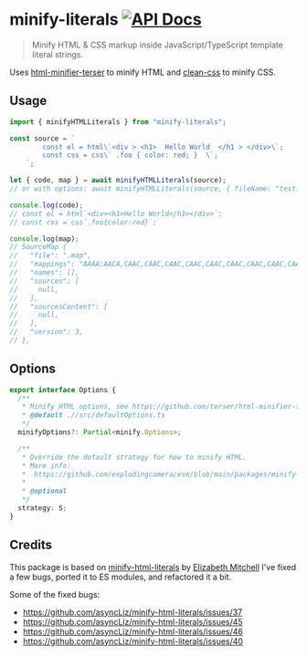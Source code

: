 # minify-literals [![API Docs](https://img.shields.io/badge/API%20Docs-blue.svg)](https://paka.dev/npm/minify-literals)

> Minify HTML & CSS markup inside JavaScript/TypeScript template literal strings.

Uses [html-minifier-terser](https://www.npmjs.com/package/html-minifier-terser) to minify HTML and [clean-css](https://www.npmjs.com/package/clean-css) to minify CSS.

## Usage

```ts
import { minifyHTMLLiterals } from "minify-literals";

const source = `
		const el = html\`<div > <h1>  Hello World  </h1 > </div>\`;
		const css = css\` .foo { color: red; }  \`;
	`;

let { code, map } = await minifyHTMLLiterals(source);
// or with options: await minifyHTMLLiterals(source, { fileName: "test.js" });

console.log(code);
// const el = html`<div><h1>Hello World</h1></div>`;
// const css = css`.foo{color:red}`;

console.log(map);
// SourceMap {
//   "file": ".map",
//   "mappings": "AAAA;AACA,CAAC,CAAC,CAAC,CAAC,CAAC,CAAC,CAAC,CAAC,CAAC,CAAC, [...]
//   "names": [],
//   "sources": [
//     null,
//   ],
//   "sourcesContent": [
//     null,
//   ],
//   "version": 3,
// },
```

## Options

```ts
export interface Options {
  /**
   * Minify HTML options, see https://github.com/terser/html-minifier-terser#options-quick-reference
   * @default .//src/defaultOptions.ts
   */
  minifyOptions?: Partial<minify.Options>;

  /**
   * Override the default strategy for how to minify HTML.
   * More info:
   *  https://github.com/explodingcamera/esm/blob/main/packages/minify-literals/lib/strategy.ts
   *
   * @optional
   */
  strategy: S;
}
```

## Credits

This package is based on [minify-html-literals](https://github.com/asyncLiz/minify-html-literals) by [Elizabeth Mitchell](https://github.com/asyncLiz)
I've fixed a few bugs, ported it to ES modules, and refactored it a bit.

Some of the fixed bugs:

- https://github.com/asyncLiz/minify-html-literals/issues/37
- https://github.com/asyncLiz/minify-html-literals/issues/45
- https://github.com/asyncLiz/minify-html-literals/issues/46
- https://github.com/asyncLiz/minify-html-literals/issues/40
